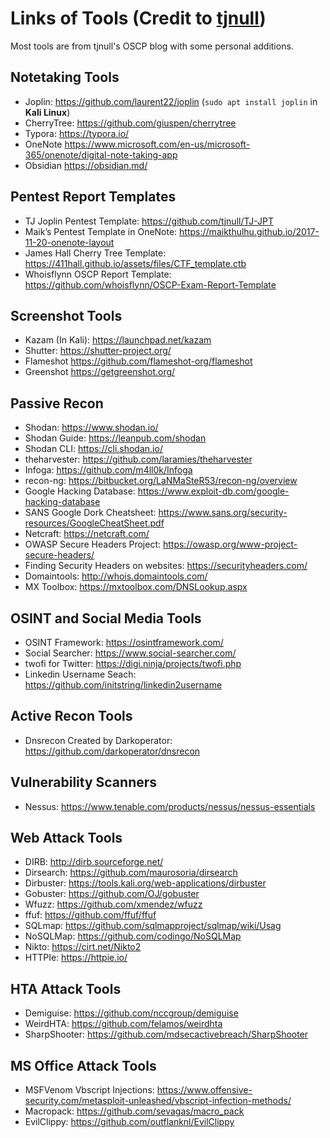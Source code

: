 # Links of Tools (Credit to [tjnull](https://github.com/tjnull))
Most tools are from tjnull's OSCP blog with some personal additions.
## Notetaking Tools
- Joplin: https://github.com/laurent22/joplin (`sudo apt install joplin` in **Kali Linux**)
- CherryTree: https://github.com/giuspen/cherrytree
- Typora: https://typora.io/
- OneNote https://www.microsoft.com/en-us/microsoft-365/onenote/digital-note-taking-app
- Obsidian https://obsidian.md/
## Pentest Report Templates
- TJ Joplin Pentest Template: https://github.com/tjnull/TJ-JPT
- Maik’s Pentest Template in OneNote: https://maikthulhu.github.io/2017-11-20-onenote-layout
- James Hall Cherry Tree Template: https://411hall.github.io/assets/files/CTF_template.ctb
- Whoisflynn OSCP Report Template: https://github.com/whoisflynn/OSCP-Exam-Report-Template
## Screenshot Tools
- Kazam (In Kali): https://launchpad.net/kazam
- Shutter: https://shutter-project.org/
- Flameshot https://github.com/flameshot-org/flameshot
- Greenshot https://getgreenshot.org/
## Passive Recon
- Shodan: https://www.shodan.io/
- Shodan Guide: https://leanpub.com/shodan
- Shodan CLI: https://cli.shodan.io/
- theharvester: https://github.com/laramies/theharvester
- Infoga: https://github.com/m4ll0k/Infoga
- recon-ng: https://bitbucket.org/LaNMaSteR53/recon-ng/overview
- Google Hacking Database: https://www.exploit-db.com/google-hacking-database
- SANS Google Dork Cheatsheet: https://www.sans.org/security-resources/GoogleCheatSheet.pdf
- Netcraft: https://netcraft.com/
- OWASP Secure Headers Project: https://owasp.org/www-project-secure-headers/
- Finding Security Headers on websites: https://securityheaders.com/
- Domaintools: http://whois.domaintools.com/
- MX Toolbox: https://mxtoolbox.com/DNSLookup.aspx
## OSINT and Social Media Tools
- OSINT Framework: https://osintframework.com/
- Social Searcher: https://www.social-searcher.com/
- twofi for Twitter: https://digi.ninja/projects/twofi.php
- Linkedin Username Seach: https://github.com/initstring/linkedin2username
## Active Recon Tools
- Dnsrecon Created by Darkoperator: https://github.com/darkoperator/dnsrecon
## Vulnerability Scanners
- Nessus: https://www.tenable.com/products/nessus/nessus-essentials
## Web Attack Tools
- DIRB: http://dirb.sourceforge.net/
- Dirsearch: https://github.com/maurosoria/dirsearch
- Dirbuster: https://tools.kali.org/web-applications/dirbuster
- Gobuster: https://github.com/OJ/gobuster
- Wfuzz: https://github.com/xmendez/wfuzz
- ffuf: https://github.com/ffuf/ffuf
- SQLmap: https://github.com/sqlmapproject/sqlmap/wiki/Usag
- NoSQLMap: https://github.com/codingo/NoSQLMap
- Nikto: https://cirt.net/Nikto2
- HTTPIe: https://httpie.io/
## HTA Attack Tools
- Demiguise: https://github.com/nccgroup/demiguise
- WeirdHTA: https://github.com/felamos/weirdhta
- SharpShooter: https://github.com/mdsecactivebreach/SharpShooter
## MS Office Attack Tools
- MSFVenom Vbscript Injections: https://www.offensive-security.com/metasploit-unleashed/vbscript-infection-methods/
- Macropack: https://github.com/sevagas/macro_pack
- EvilClippy: https://github.com/outflanknl/EvilClippy
